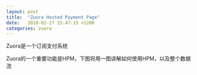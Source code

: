 ```yaml
---
layout: post
title:  "Zuora Hosted Payment Page"
date:   2018-02-27 15:47:15 +1200
categories: zuora
---
```

Zuora是一个订阅支付系统

Zuora的一个重要功能是HPM，下图将用一图讲解如何使用HPM，以及整个数据流